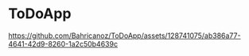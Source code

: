 # ToDoApp


https://github.com/Bahricanoz/ToDoApp/assets/128741075/ab386a77-4641-42d9-8260-1a2c50b4639c

